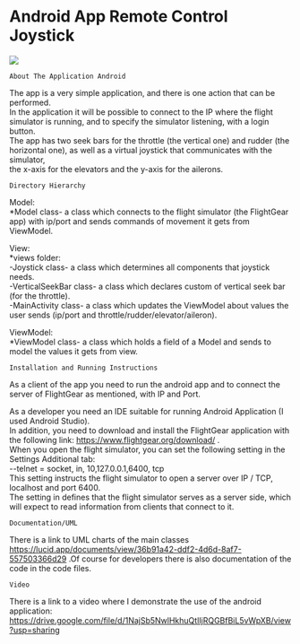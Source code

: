 # Android App Remote Control Joystick
<img src="https://user-images.githubusercontent.com/49268743/123528784-f2457500-d6f2-11eb-9071-981fbf42692c.png">

    About The Application Android

The app is a very simple application, and there is one action that can be performed.\
In the application it will be possible to connect to the IP where the flight simulator is running, and to specify the simulator listening, with a login button.\
The app has two seek bars for the throttle (the vertical one) and rudder (the horizontal one), as well as a virtual joystick that communicates with the simulator,\
the x-axis for the elevators and the y-axis for the ailerons.

    Directory Hierarchy
    
Model:\
        *Model class- a class which connects to the flight simulator (the FlightGear app) with ip/port and sends commands of movement it gets from ViewModel.

View:\
   *views folder:\
-Joystick class- a class which determines all components that joystick needs.\
-VerticalSeekBar class- a class which declares custom of vertical seek bar (for the throttle).\
-MainActivity class- a class which updates the ViewModel about values the user sends (ip/port and throttle/rudder/elevator/aileron).

ViewModel:\
        *ViewModel class- a class which holds a field of a Model and sends to model the values it gets from view.

    Installation and Running Instructions

As a client of the app you need to run the android app and to connect the server of FlightGear as mentioned, with IP and Port.

As a developer you need an IDE suitable for running Android Application (I used Android Studio).\
In addition, you need to download and install the FlightGear application with the following link: https://www.flightgear.org/download/ .\
When you open the flight simulator, you can set the following setting in the Settings Additional tab:\
--telnet = socket, in, 10,127.0.0.1,6400, tcp\
This setting instructs the flight simulator to open a server over IP / TCP, localhost and port 6400.\
The setting in defines that the flight simulator serves as a server side, which will expect to read information from clients that connect to it.

    Documentation/UML
    
There is a link to UML charts of the main classes https://lucid.app/documents/view/36b91a42-ddf2-4d6d-8af7-557503366d29 .Of course for developers there is also documentation of the code in the code files.

    Video

There is a link to a video where I demonstrate the use of the android application: https://drive.google.com/file/d/1NajSb5NwlHkhuQtlIjRQGBfBiL5vWpXB/view?usp=sharing


